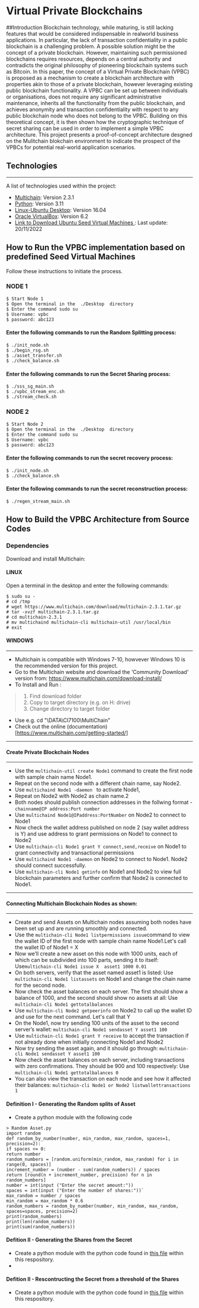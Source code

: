 # Virtual Private Blockchains

##Introduction
Blockchain technology, while maturing, is still lacking features that would be considered indispensable in realworld business applications. In particular, the lack of transaction confidentiality in a public blockchain is a challenging problem. A possible solution might be the concept of a private blockchain. However, maintaining such permissioned blockchains requires resources, depends on a central authority and contradicts the original philosophy of pioneering blockchain systems such as Bitcoin. In this paper, the concept of a Virtual Private Blockchain (VPBC) is proposed as a mechanism to create a blockchain architecture with properties akin to those of a private blockchain, however leveraging existing public blockchain functionality. A VPBC can be set up between individuals or organisations, does not require any significant administrative maintenance, inherits all the functionality from the public blockchain, and achieves anonymity and transaction confidentiality with respect to any public blockchain node who does not belong to the VPBC. Building on this theoretical concept, it is then shown how the cryptographic technique of secret sharing can be used in order to implement a simple VPBC architecture. This project presents a proof-of-concept architecture desgned on the Mulitchain blokchain environment to indicate the prospect of the VPBCs for potential real-world application scenarios.


## Technologies
***
A list of technologies used within the project:
* [Multichain](https//wwww.multichain.com): Version 2.3.1 
* [Python](https://www.python.org/): Version 3.11
* [Linux-Ubuntu Desktop](https://ubuntu.com/): Version 16.04 
* [Oracle VirtualBox](https://www.oracle.com/virtualization/): Version 6.2
* [Link to Download Ubuntu Seed Virtual Machines ](https://drive.google.com/drive/folders/1B-Srhl2rZsEQ39SAG-5jGtmb5ByP0mfu?usp=sharing): Last update: 20/11/2022

## How to Run the VPBC implementation based on predefined Seed Virtual Machines
Follow these instructions to initiate the process.

### NODE 1
```
$ Start Node 1
$ Open the terminal in the  ./Desktop  directory
$ Enter the command sudo su 
$ Username: vpbc
$ password: abc123
```
#### Enter the following commands to run the Random Splitting process:
```
$ ./init_node.sh
$ ./begin_rsg.sh
$ ./asset_transfer.sh
$ ./check_balance.sh
```
#### Enter the following commands to run the Secret Sharing process:
```
$ ./sss_sg_main.sh
$ ./vpbc_stream_enc.sh
$ ./stream_check.sh
```
### NODE 2
```
$ Start Node 2
$ Open the terminal in the  ./Desktop  directory
$ Enter the command sudo su 
$ Username: vpbc
$ password: abc123
```
#### Enter the following commands to run the secret recovery process:
```
$ ./init_node.sh
$ ./check_balance.sh
```
#### Enter the following commands to run the secret reconstruction process:
```
$ ./regen_stream_main.sh
```
 

## How to Build the VPBC Architecture from Source Codes

### Dependencies
Download and install Multichain:
 #### LINUX
Open a terminal in the desktop and enter the following commands:
```
$ sudo su -
# cd /tmp
# wget https://www.multichain.com/download/multichain-2.3.1.tar.gz 
# tar -xvzf multichain-2.3.1.tar.gz
# cd multichain-2.3.1
# mv multichaind multichain-cli multichain-util /usr/local/bin
# exit
```
#### WINDOWS
***
* Multichain is compatible with Windows 7-10, howvever Windows 10 is the recommended version for this project.
* Go to the Multichain website and download the 'Community Download' version from: https://www.multichain.com/download-install/
* To Install and Run :
> 1. Find download folder
> 2. Copy to target directory (e.g. on H: drive)
> 3. Change directory to target folder
* Use e.g. cd "\DATA\CI7100\MultiChain"
* Check out the online (documentation)[https://www.multichain.com/getting-started/]
***

#### Create Private Blockchain Nodes
***
* Use the `multichain-util create Node1` command to create the first node with sample chain name Node1. 
* Repeat on the second node with a different chain name, say Node2.
* Use  `multichaind Node1 -daemon ` to activate Node1, 
* Repeat on Node2 with Node2 as chain name.2
* Both nodes should publish connection addresses in the follwing format - `chainname@IP address:Port number`
* Use `multichaind Node1@IPaddress:PortNumber` on Node2 to connect to Node1
* Now check the wallet address published on node 2 (say wallet address is Y) and use address to grant permissions on Node1 to connect to Node2
* Use  `multichain-cli Node1 grant Y connect,send,receive` on Node1 to grant connectivity and transactional permissions
* Use `multichaind Node1 -daemon` on Node2 to connect to Node1. Node2 should connect successfully.
* Use `multichain-cli Node1 getinfo` on Node1 and Node2 to view full blockchain parameters and further confirm that Node2 is connected to Node1.
***

#### Connecting Multichain Blockchain Nodes as shown:
***
* Create and send Assets on  Multichain nodes assuming both nodes have been set up and are running smoothly and connected.
* Use the `multichain-cli Node1 listpermissions issue`command to view the wallet ID of the first node with sample chain name Node1.Let's call the wallet ID of Node1 = X 
* Now we’ll create a new asset on this node with 1000 units, each of which can be subdivided into 100 parts, sending it to itself: Use`multichain-cli Node1 issue X  asset1 1000 0.01`
* On both servers, verify that the asset named asset1 is listed: Use `multichain-cli Node1 listassets` on Node1 and change the chain name for the second node.
* Now check the asset balances on each server. The first should show a balance of 1000, and the second should show no assets at all: Use `multichain-cli Node1 gettotalbalances` 
* Use `multichain-cli Node2 getpeerinfo`  on Node2 to call up the wallet ID and use for the next command. Let's call that Y
* On the Node1, now try sending 100 units of the asset to the second server’s wallet: `multichain-cli Node1 sendasset Y asset1 100 `
* Use `multichain-cli Node1 grant Y receive` to accept the transaction if not already done when initially connecting Node1 and Node2
* Now try sending the asset again, and it should go through: `multichain-cli Node1 sendasset Y asset1 100` 
* Now check the asset balances on each server, including transactions with zero confirmations. They should be 900 and 100 respectively: Use `multichain-cli Node1 gettotalbalances 0`
* You can also view the transaction on each node and see how it affected their balances: `multichain-cli Node1 or Node2 listwallettransactions 1` 
#### Definition I - Generating the Random splits of Asset
* Create a python module with the following code
```
> Random Asset.py
import random
def random_by_number(number, min_random, max_random, spaces=1, precision=2):
if spaces <= 0:
return number
random_numbers = [random.uniform(min_random, max_random) for i in range(0, spaces)]
increment_number = (number - sum(random_numbers)) / spaces
return [round(n + increment_number, precision) for n in random_numbers]
number = int(input ("Enter the secret amount:"))
spaces = int(input ("Enter the number of shares:"))`
max_random = number / spaces
min_random = max_random * 0.6
random_numbers = random_by_number(number, min_random, max_random, spaces=spaces, precision=2)
print(random_numbers)
print(len(random_numbers))
print(sum(random_numbers))
```
#### Defition II - Generating the Shares from the Secret
* Create a python module with the python code found in [this file](https://github.com/Sam-Onalo/Virtual-Private-Blockchains/blob/main/Code%20Repository/Code%20Repository/VPBC_Node/sss_sg.py) within this respository.
* 
#### Defition II - Rescontructing the Secret from a threshold of the Shares
* Create a python module with the python code found in [this file](https://github.com/Sam-Onalo/Virtual-Private-Blockchains/blob/main/Code%20Repository/Code%20Repository/VPBC_Node/main_ssrecon.py) within this respository.

